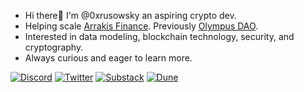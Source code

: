 
-  Hi there👋 I'm @0xrusowsky an aspiring crypto dev.
-  Helping scale [Arrakis Finance](https://www.arrakis.finance/). Previously [Olympus DAO](https://www.olympusdao.finance/).
-  Interested in data modeling, blockchain technology, security, and cryptography. 
-  Always curious and eager to learn more.

<p> 
    <a href="https://discordapp.com/users/0xrusowsky#0628" target="_blank"><img alt="Discord"
        src="https://img.shields.io/badge/Discord-7289DA?style=for-the-badge&logo=discord&logoColor=white"/></a>
    <a href="https://twitter.com/0xrusowsky" target="_blank"><img alt="Twitter"
        src="https://img.shields.io/badge/Twitter-1DA1F2?style=for-the-badge&logo=twitter&logoColor=white"/></a>
    <a href="https://0xrusowsky.substack.com/" target="_blank"><img alt="Substack"
        src="https://img.shields.io/badge/substack-substack-orange"/></a>
    <a href="https://dune.com/0xrusowsky/" target="_blank"><img alt="Dune"
        src="https://img.shields.io/badge/dune-dune-purple"/></a>
</p>
